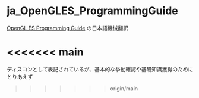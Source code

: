 # ja_OpenGLES_ProgrammingGuide

[OpenGL ES Programming Guide](https://developer.apple.com/library/archive/documentation/3DDrawing/Conceptual/OpenGLES_ProgrammingGuide/Introduction/Introduction.html#//apple_ref/doc/uid/TP40008793) の日本語機械翻訳

<<<<<<< main
=======

ディスコンとして表記されているが、基本的な挙動確認や基礎知識獲得のためにとりあえず




>>>>>>> origin/main
